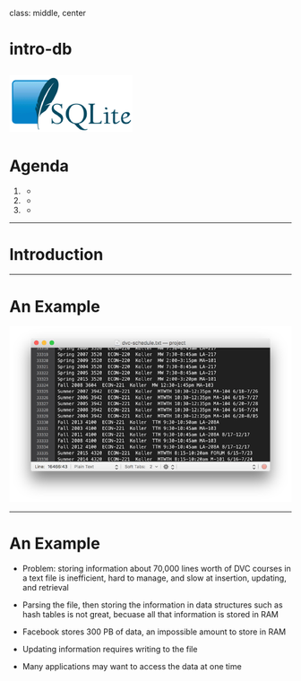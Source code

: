 class: middle, center

# intro-db
![db-image](./images/sqlite.gif)
---

# Agenda

1. -
2. -
3. -

---

# Introduction

---

# An Example

![dvc-schedule](./images/dvc-schedule.png)

---

# An Example

- Problem: storing information about 70,000 lines worth of DVC courses in a text file is inefficient, hard to manage, and slow at insertion, updating, and retrieval

- Parsing the file, then storing the information in data structures such as hash tables is not great, becuase all that information is stored in RAM

- Facebook stores 300 PB of data, an impossible amount to store in RAM

- Updating information requires writing to the file

- Many applications may want to access the data at one time
